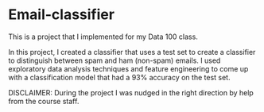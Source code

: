# Email-classifier

This is a project that I implemented for my Data 100 class.

In this project, I created a classifier that uses a test set to create a classifier to distinguish between spam and ham (non-spam) emails. I used exploratory data analysis techniques and feature engineering to come up with a classification model that had a 93% accuracy on the test set. 

DISCLAIMER: During the project I was nudged in the right direction by help from the course staff.
